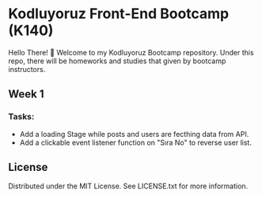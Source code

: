 # Kodluyoruz Front-End Bootcamp (K140)

Hello There! :wave: Welcome to my Kodluyoruz Bootcamp repository. Under this repo, there will be homeworks and studies that given by bootcamp instructors.

## Week 1

### **Tasks:**

- Add a loading Stage while posts and users are fecthing data from API.
- Add a clickable event listener function on "Sıra No" to reverse user list.

## License

Distributed under the MIT License. See LICENSE.txt for more information.
